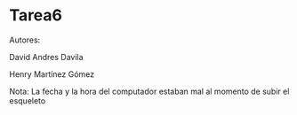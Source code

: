 Tarea6
======

Autores:

David Andres Davila

Henry Martínez Gómez

Nota: La fecha y la hora del computador estaban mal al momento de subir el esqueleto 

